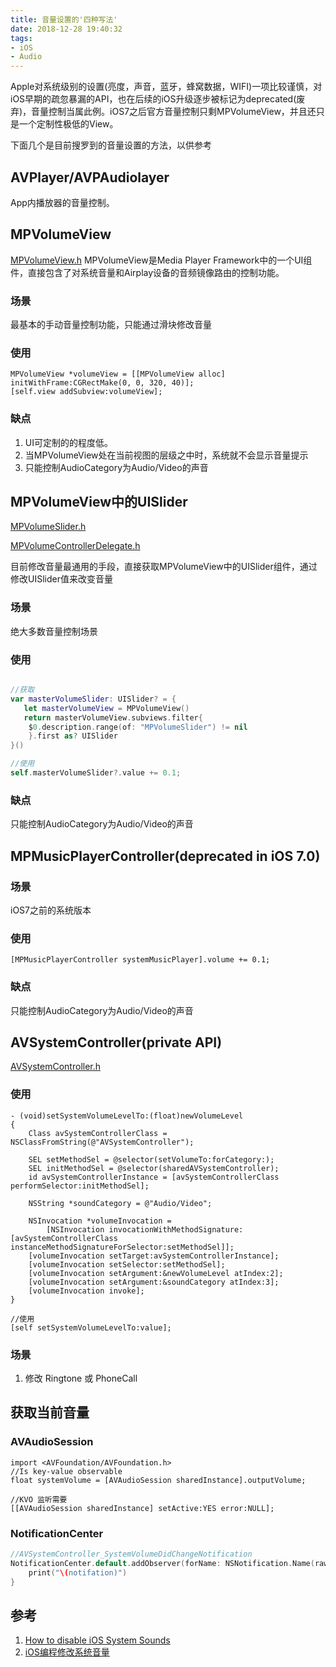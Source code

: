 ```yaml
---
title: 音量设置的'四种写法'
date: 2018-12-28 19:40:32
tags: 
- iOS 
- Audio
---
```


Apple对系统级别的设置(亮度，声音，蓝牙，蜂窝数据，WIFI)一项比较谨慎，对iOS早期的疏忽暴漏的API，也在后续的iOS升级逐步被标记为deprecated(废弃)，音量控制当属此例。iOS7之后官方音量控制只剩MPVolumeView，并且还只是一个定制性极低的View。

下面几个是目前搜罗到的音量设置的方法，以供参考



## AVPlayer/AVPAudiolayer
App内播放器的音量控制。
## MPVolumeView
[MPVolumeView.h](https://github.com/JaviSoto/iOS10-Runtime-Headers/blob/1501f5e689fda4644df0adbffc50c0f737c4ab96/Frameworks/MediaPlayer.framework/MPVolumeView.h)
MPVolumeView是Media Player Framework中的一个UI组件，直接包含了对系统音量和Airplay设备的音频镜像路由的控制功能。

### 场景
最基本的手动音量控制功能，只能通过滑块修改音量

### 使用

```objc
MPVolumeView *volumeView = [[MPVolumeView alloc] initWithFrame:CGRectMake(0, 0, 320, 40)];
[self.view addSubview:volumeView];
```

### 缺点
1. UI可定制的的程度低。
2. 当MPVolumeView处在当前视图的层级之中时，系统就不会显示音量提示
3. 只能控制AudioCategory为Audio/Video的声音

<!-- more --> 

## MPVolumeView中的UISlider
[MPVolumeSlider.h](https://github.com/JaviSoto/iOS10-Runtime-Headers/blob/1501f5e689fda4644df0adbffc50c0f737c4ab96/Frameworks/MediaPlayer.framework/MPVolumeSlider.h)

[MPVolumeControllerDelegate.h](https://github.com/JaviSoto/iOS10-Runtime-Headers/blob/1501f5e689fda4644df0adbffc50c0f737c4ab96/protocols/MPVolumeControllerDelegate.h)

目前修改音量最通用的手段，直接获取MPVolumeView中的UISlider组件，通过修改UISlider值来改变音量

### 场景
绝大多数音量控制场景

### 使用

```swift

//获取
var masterVolumeSlider: UISlider? = {
   let masterVolumeView = MPVolumeView()
   return masterVolumeView.subviews.filter{
    $0.description.range(of: "MPVolumeSlider") != nil
    }.first as? UISlider
}()

//使用
self.masterVolumeSlider?.value += 0.1;
```

### 缺点
只能控制AudioCategory为Audio/Video的声音

## MPMusicPlayerController(deprecated in iOS 7.0)

### 场景
iOS7之前的系统版本

### 使用

```objc
[MPMusicPlayerController systemMusicPlayer].volume += 0.1;
```

### 缺点
只能控制AudioCategory为Audio/Video的声音


## AVSystemController(private API)

[AVSystemController.h](https://github.com/JaviSoto/iOS10-Runtime-Headers/blob/1501f5e689fda4644df0adbffc50c0f737c4ab96/PrivateFrameworks/Celestial.framework/AVSystemController.h#L49)

### 使用

```objc
- (void)setSystemVolumeLevelTo:(float)newVolumeLevel
{
    Class avSystemControllerClass = NSClassFromString(@"AVSystemController");
    
    SEL setMethodSel = @selector(setVolumeTo:forCategory:);
    SEL initMethodSel = @selector(sharedAVSystemController);
    id avSystemControllerInstance = [avSystemControllerClass performSelector:initMethodSel];
    
    NSString *soundCategory = @"Audio/Video";
    
    NSInvocation *volumeInvocation =
        [NSInvocation invocationWithMethodSignature: [avSystemControllerClass instanceMethodSignatureForSelector:setMethodSel]];
    [volumeInvocation setTarget:avSystemControllerInstance];
    [volumeInvocation setSelector:setMethodSel];
    [volumeInvocation setArgument:&newVolumeLevel atIndex:2];
    [volumeInvocation setArgument:&soundCategory atIndex:3];
    [volumeInvocation invoke];
}

//使用
[self setSystemVolumeLevelTo:value];

```

### 场景

1. 修改 Ringtone 或 PhoneCall



## 获取当前音量

### AVAudioSession

```objc
import <AVFoundation/AVFoundation.h>
//Is key-value observable 
float systemVolume = [AVAudioSession sharedInstance].outputVolume;

//KVO 监听需要
[[AVAudioSession sharedInstance] setActive:YES error:NULL];

```


### NotificationCenter

```swift
//AVSystemController_SystemVolumeDidChangeNotification
NotificationCenter.default.addObserver(forName: NSNotification.Name(rawValue: "AVSystemController_SystemVolumeDidChangeNotification"), object: nil, queue: nil) { (notifation) in
    print("\(notifation)")
}
```

## 参考
1. [How to disable iOS System Sounds](https://stackoverflow.com/questions/6284402/how-to-disable-ios-system-sounds?noredirect=1&lq=1)
2. [iOS编程修改系统音量](https://segmentfault.com/a/1190000002401961)
